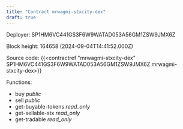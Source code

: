 ```yaml
---
title: "Contract mrwagmi-stxcity-dex"
draft: true
---
```

Deployer: SP1HM6VC441GS3F6W9WATAD053A56GM1ZSW9JMX6Z


 



Block height: 164658 (2024-09-04T14:41:52.000Z)

Source code: {{<contractref "mrwagmi-stxcity-dex" SP1HM6VC441GS3F6W9WATAD053A56GM1ZSW9JMX6Z mrwagmi-stxcity-dex>}}

Functions:

* buy _public_
* sell _public_
* get-buyable-tokens _read_only_
* get-sellable-stx _read_only_
* get-tradable _read_only_

